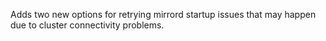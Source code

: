 Adds two new options for retrying mirrord startup issues that may happen due to cluster connectivity problems.
